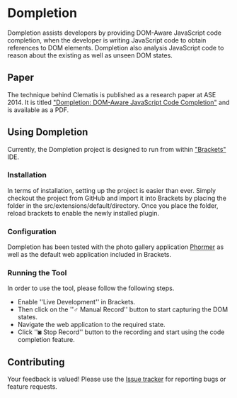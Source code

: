 Dompletion
=====

Dompletion assists developers by providing DOM-Aware JavaScript code completion, when the developer is writing JavaScript code to obtain references to DOM elements. Dompletion also analysis JavaScript code to reason about the existing as well as unseen DOM states.


## Paper

The technique behind Clematis is published as a research paper at ASE 2014. It is titled ["Dompletion: DOM-Aware JavaScript Code Completion"](http://salt.ece.ubc.ca/publications/kartik_ase14.html) and is available as a PDF.

## Using Dompletion

Currently, the Dompletion project is designed to run from within ["Brackets"](http://brackets.io/) IDE. 

### Installation

In terms of installation, setting up the project is easier than ever. Simply checkout the project from GitHub and import it into Brackets by placing the folder in the src/extensions/default/directory. Once you place the folder, reload brackets to enable the newly installed plugin.

### Configuration

Dompletion has been tested with the photo gallery application [Phormer](http://p.horm.org/er/) as well as the default web application included in Brackets. 


### Running the Tool 

In order to use the tool, please follow the following steps.

* Enable ''Live Development'' in Brackets. 
* Then click on the ''♂ Manual Record'' button to start capturing the DOM states. 
* Navigate the web application to the required state.
* Click ''◙ Stop Record'' button to the recording and start using the code completion feature.

## Contributing

Your feedback is valued! Please use the [Issue tracker](https://github.com/saltlab/dompletion/issues) for reporting bugs or feature requests.


